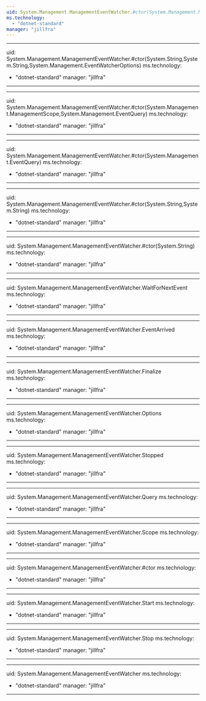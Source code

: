 ```yaml
---
uid: System.Management.ManagementEventWatcher.#ctor(System.Management.ManagementScope,System.Management.EventQuery,System.Management.EventWatcherOptions)
ms.technology: 
  - "dotnet-standard"
manager: "jillfra"
---
```


---
uid: System.Management.ManagementEventWatcher.#ctor(System.String,System.String,System.Management.EventWatcherOptions)
ms.technology: 
  - "dotnet-standard"
manager: "jillfra"
---

---
uid: System.Management.ManagementEventWatcher.#ctor(System.Management.ManagementScope,System.Management.EventQuery)
ms.technology: 
  - "dotnet-standard"
manager: "jillfra"
---

---
uid: System.Management.ManagementEventWatcher.#ctor(System.Management.EventQuery)
ms.technology: 
  - "dotnet-standard"
manager: "jillfra"
---

---
uid: System.Management.ManagementEventWatcher.#ctor(System.String,System.String)
ms.technology: 
  - "dotnet-standard"
manager: "jillfra"
---

---
uid: System.Management.ManagementEventWatcher.#ctor(System.String)
ms.technology: 
  - "dotnet-standard"
manager: "jillfra"
---

---
uid: System.Management.ManagementEventWatcher.WaitForNextEvent
ms.technology: 
  - "dotnet-standard"
manager: "jillfra"
---

---
uid: System.Management.ManagementEventWatcher.EventArrived
ms.technology: 
  - "dotnet-standard"
manager: "jillfra"
---

---
uid: System.Management.ManagementEventWatcher.Finalize
ms.technology: 
  - "dotnet-standard"
manager: "jillfra"
---

---
uid: System.Management.ManagementEventWatcher.Options
ms.technology: 
  - "dotnet-standard"
manager: "jillfra"
---

---
uid: System.Management.ManagementEventWatcher.Stopped
ms.technology: 
  - "dotnet-standard"
manager: "jillfra"
---

---
uid: System.Management.ManagementEventWatcher.Query
ms.technology: 
  - "dotnet-standard"
manager: "jillfra"
---

---
uid: System.Management.ManagementEventWatcher.Scope
ms.technology: 
  - "dotnet-standard"
manager: "jillfra"
---

---
uid: System.Management.ManagementEventWatcher.#ctor
ms.technology: 
  - "dotnet-standard"
manager: "jillfra"
---

---
uid: System.Management.ManagementEventWatcher.Start
ms.technology: 
  - "dotnet-standard"
manager: "jillfra"
---

---
uid: System.Management.ManagementEventWatcher.Stop
ms.technology: 
  - "dotnet-standard"
manager: "jillfra"
---

---
uid: System.Management.ManagementEventWatcher
ms.technology: 
  - "dotnet-standard"
manager: "jillfra"
---
